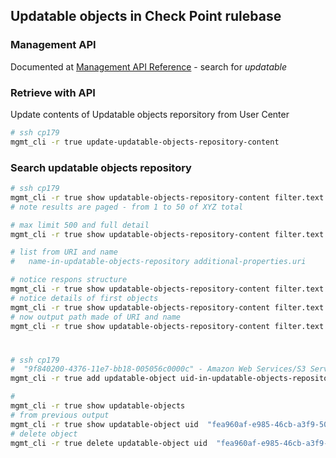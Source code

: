 
## Updatable objects in Check Point rulebase

### Management API

Documented at [Management API Reference](https://sc1.checkpoint.com/documents/latest/APIs/#introduction~v1.9%20) - search for *updatable*

### Retrieve with API

Update contents of Updatable objects reporsitory from User Center
```bash
# ssh cp179
mgmt_cli -r true update-updatable-objects-repository-content
```

### Search updatable objects repository
```bash
# ssh cp179
mgmt_cli -r true show updatable-objects-repository-content filter.text "Amazon"  --format json
# note results are paged - from 1 to 50 of XYZ total

# max limit 500 and full detail
mgmt_cli -r true show updatable-objects-repository-content filter.text "Amazon"  limit 500 details-level full --format json 

# list from URI and name
#   name-in-updatable-objects-repository additional-properties.uri

# notice respons structure
mgmt_cli -r true show updatable-objects-repository-content filter.text "Amazon"  limit 500 details-level full --format json | jq '. | keys'
# notice details of first objects
mgmt_cli -r true show updatable-objects-repository-content filter.text "Amazon"  limit 500 details-level full --format json | jq -r '.objects[0]'
# now output path made of URI and name
mgmt_cli -r true show updatable-objects-repository-content filter.text "Amazon"  limit 500 details-level full --format json | jq -r '.objects[] | ."name-in-updatable-objects-repository" as $name | ."additional-properties".uri as $uri | ."uid-in-updatable-objects-repository"  as $uid | ([$uid, $uri, $name] | join("/")) '
```

#
```bash
# ssh cp179
#  "9f840200-4376-11e7-bb18-005056c0000c" - Amazon Web Services/S3 Services
mgmt_cli -r true add updatable-object uid-in-updatable-objects-repository "b38fce63-6130-3ea5-98c6-5ad2e9073c7a" --format json

#
mgmt_cli -r true show updatable-objects
# from previous output
mgmt_cli -r true show updatable-object uid  "fea960af-e985-46cb-a3f9-5016bfef68d8" --format json
# delete object
mgmt_cli -r true delete updatable-object uid  "fea960af-e985-46cb-a3f9-5016bfef68d8" --format json
```
